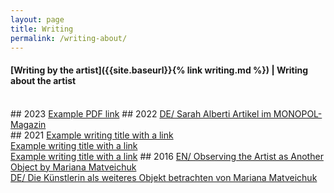 ```yaml
---
layout: page
title: Writing
permalink: /writing-about/
---
```


#### [Writing by the artist]({{site.baseurl}}{% link writing.md %})  | Writing about the artist 
<br>
## 2023
<a href="https://sites.google.com/site/methodfund/news">Example PDF link</a>
## 2022
<a href="https://www.monopol-magazin.de/lada-nakonechna-eigen-art-leipzig?slide=2">DE/ Sarah Alberti Artikel im MONOPOL-Magazin</a>
<br>
## 2021
<a href="https://sites.google.com/site/methodfund/news">Example writing title with a link</a>
<br>
<a href="https://sites.google.com/site/methodfund/news">Example writing title with a link</a>
<br>
<a href="https://sites.google.com/site/methodfund/news">Example writing title with a link</a>
## 2016
<a href="https://eigen-art.com/en/artists/lada-nakonechna/text/">EN/ Observing the Artist as Another Object by Mariana Matveichuk</a> <br>
<a href="https://eigen-art.com/kuenstlerinnen/lada-nakonechna/texte/">DE/ Die Künstlerin als weiteres Objekt betrachten von Mariana Matveichuk</a>

